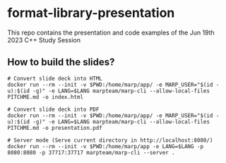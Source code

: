 # format-library-presentation
This repo contains the presentation and code examples of the Jun 19th 2023 C++ Study Session

## How to build the slides?

```
# Convert slide deck into HTML
docker run --rm --init -v $PWD:/home/marp/app/ -e MARP_USER="$(id -u):$(id -g)" -e LANG=$LANG marpteam/marp-cli --allow-local-files PITCHME.md -o index.html

# Convert slide deck into PDF
docker run --rm --init -v $PWD:/home/marp/app/ -e MARP_USER="$(id -u):$(id -g)" -e LANG=$LANG marpteam/marp-cli --allow-local-files PITCHME.md -o presentation.pdf

# Server mode (Serve current directory in http://localhost:8080/)
docker run --rm --init -v $PWD:/home/marp/app -e LANG=$LANG -p 8080:8080 -p 37717:37717 marpteam/marp-cli --server .
```